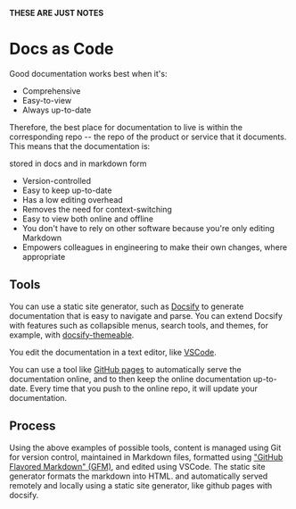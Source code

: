 **THESE ARE JUST NOTES**

# Docs as Code

Good documentation works best when it's:

*  Comprehensive
*  Easy-to-view
*  Always up-to-date

Therefore, the best place for documentation to live is within the corresponding repo -- the repo of the product or service that it documents. This means that the documentation is:

stored in docs and in markdown form

*  Version-controlled
*  Easy to keep up-to-date
*  Has a low editing overhead
*  Removes the need for context-switching
*  Easy to view both online and offline
*  You don't have to rely on other software because you're only editing Markdown
*  Empowers colleagues in engineering to make their own changes, where appropriate

## Tools

You can use a static site generator, such as [Docsify](https://docsify.js.org/#/) to generate documentation that is easy to navigate and parse. You can extend Docsify with features such as collapsible menus, search tools, and themes, for example, with [docsify-themeable](https://jhildenbiddle.github.io/docsify-themeable/#/introduction).

You edit the documentation in a text editor, like [VSCode](https://code.visualstudio.com/). 

You can use a tool like [GitHub pages](https://pages.github.com/) to automatically serve the documentation online, and to then keep the online documentation up-to-date. Every time that you push to the online repo, it will update your documentation.

## Process

Using the above examples of possible tools, content is managed using Git for version control, maintained in Markdown files, formatted using ["GitHub Flavored Markdown" (GFM)](https://github.github.com/gfm/), and edited using VSCode.
The static site generator formats the markdown into HTML.
and automatically served remotely and locally using a static site generator, like github pages with docsify.
